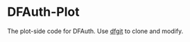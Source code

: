 # DFAuth-Plot
The plot-side code for DFAuth. Use [dfgit](https://github.com/dfgit-tool/dfgit) to clone and modify.

